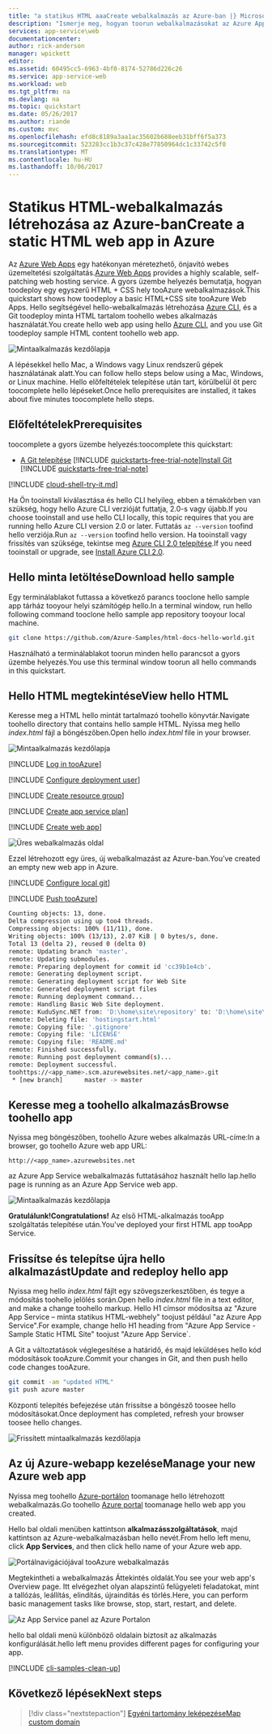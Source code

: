 ```yaml
---
title: "a statikus HTML aaaCreate webalkalmazás az Azure-ban |} Microsoft Docs"
description: "Ismerje meg, hogyan toorun webalkalmazásokat az Azure App Service egy statikus HTML üzembe helyezésével mintaalkalmazás."
services: app-service\web
documentationcenter: 
author: rick-anderson
manager: wpickett
editor: 
ms.assetid: 60495cc5-6963-4bf0-8174-52786d226c26
ms.service: app-service-web
ms.workload: web
ms.tgt_pltfrm: na
ms.devlang: na
ms.topic: quickstart
ms.date: 05/26/2017
ms.author: riande
ms.custom: mvc
ms.openlocfilehash: efd8c8189a3aa1ac35602b688eeb31bff6f5a373
ms.sourcegitcommit: 523283cc1b3c37c428e77850964dc1c33742c5f0
ms.translationtype: MT
ms.contentlocale: hu-HU
ms.lasthandoff: 10/06/2017
---
```

# <a name="create-a-static-html-web-app-in-azure"></a><span data-ttu-id="51766-103">Statikus HTML-webalkalmazás létrehozása az Azure-ban</span><span class="sxs-lookup"><span data-stu-id="51766-103">Create a static HTML web app in Azure</span></span>

<span data-ttu-id="51766-104">Az [Azure Web Apps](https://docs.microsoft.com/azure/app-service-web/app-service-web-overview) egy hatékonyan méretezhető, önjavító webes üzemeltetési szolgáltatás.</span><span class="sxs-lookup"><span data-stu-id="51766-104">[Azure Web Apps](https://docs.microsoft.com/azure/app-service-web/app-service-web-overview) provides a highly scalable, self-patching web hosting service.</span></span>  <span data-ttu-id="51766-105">A gyors üzembe helyezés bemutatja, hogyan toodeploy egy egyszerű HTML + CSS hely tooAzure webalkalmazások.</span><span class="sxs-lookup"><span data-stu-id="51766-105">This quickstart shows how toodeploy a basic HTML+CSS site tooAzure Web Apps.</span></span> <span data-ttu-id="51766-106">Hello segítségével hello-webalkalmazás létrehozása [Azure CLI](https://docs.microsoft.com/cli/azure/get-started-with-azure-cli), és a Git toodeploy minta HTML tartalom toohello webes alkalmazás használatát.</span><span class="sxs-lookup"><span data-stu-id="51766-106">You create hello web app using hello [Azure CLI](https://docs.microsoft.com/cli/azure/get-started-with-azure-cli), and you use Git toodeploy sample HTML content toohello web app.</span></span>

![Mintaalkalmazás kezdőlapja](media/app-service-web-get-started-html/hello-world-in-browser-az.png)

<span data-ttu-id="51766-108">A lépésekkel hello Mac, a Windows vagy Linux rendszerű gépek használatának alatt.</span><span class="sxs-lookup"><span data-stu-id="51766-108">You can follow hello steps below using a Mac, Windows, or Linux machine.</span></span> <span data-ttu-id="51766-109">Hello előfeltételek telepítése után tart, körülbelül öt perc toocomplete hello lépéseket.</span><span class="sxs-lookup"><span data-stu-id="51766-109">Once hello prerequisites are installed, it takes about five minutes toocomplete hello steps.</span></span>

## <a name="prerequisites"></a><span data-ttu-id="51766-110">Előfeltételek</span><span class="sxs-lookup"><span data-stu-id="51766-110">Prerequisites</span></span>

<span data-ttu-id="51766-111">toocomplete a gyors üzembe helyezés:</span><span class="sxs-lookup"><span data-stu-id="51766-111">toocomplete this quickstart:</span></span>

- <span data-ttu-id="51766-112">[A Git telepítése](https://git-scm.com/)
[!INCLUDE [quickstarts-free-trial-note](../../includes/quickstarts-free-trial-note.md)]</span><span class="sxs-lookup"><span data-stu-id="51766-112">[Install Git](https://git-scm.com/)
[!INCLUDE [quickstarts-free-trial-note](../../includes/quickstarts-free-trial-note.md)]</span></span>

[!INCLUDE [cloud-shell-try-it.md](../../includes/cloud-shell-try-it.md)]

<span data-ttu-id="51766-113">Ha Ön tooinstall kiválasztása és hello CLI helyileg, ebben a témakörben van szükség, hogy hello Azure CLI verzióját futtatja, 2.0-s vagy újabb.</span><span class="sxs-lookup"><span data-stu-id="51766-113">If you choose tooinstall and use hello CLI locally, this topic requires that you are running hello Azure CLI version 2.0 or later.</span></span> <span data-ttu-id="51766-114">Futtatás `az --version` toofind hello verziója.</span><span class="sxs-lookup"><span data-stu-id="51766-114">Run `az --version` toofind hello version.</span></span> <span data-ttu-id="51766-115">Ha tooinstall vagy frissítés van szüksége, tekintse meg [Azure CLI 2.0 telepítése]( /cli/azure/install-azure-cli).</span><span class="sxs-lookup"><span data-stu-id="51766-115">If you need tooinstall or upgrade, see [Install Azure CLI 2.0]( /cli/azure/install-azure-cli).</span></span> 

## <a name="download-hello-sample"></a><span data-ttu-id="51766-116">Hello minta letöltése</span><span class="sxs-lookup"><span data-stu-id="51766-116">Download hello sample</span></span>

<span data-ttu-id="51766-117">Egy terminálablakot futtassa a következő parancs tooclone hello sample app tárház tooyour helyi számítógép hello.</span><span class="sxs-lookup"><span data-stu-id="51766-117">In a terminal window, run hello following command tooclone hello sample app repository tooyour local machine.</span></span>

```bash
git clone https://github.com/Azure-Samples/html-docs-hello-world.git
```

<span data-ttu-id="51766-118">Használható a terminálablakot toorun minden hello parancsot a gyors üzembe helyezés.</span><span class="sxs-lookup"><span data-stu-id="51766-118">You use this terminal window toorun all hello commands in this quickstart.</span></span>

## <a name="view-hello-html"></a><span data-ttu-id="51766-119">Hello HTML megtekintése</span><span class="sxs-lookup"><span data-stu-id="51766-119">View hello HTML</span></span>

<span data-ttu-id="51766-120">Keresse meg a HTML hello mintát tartalmazó toohello könyvtár.</span><span class="sxs-lookup"><span data-stu-id="51766-120">Navigate toohello directory that contains hello sample HTML.</span></span> <span data-ttu-id="51766-121">Nyissa meg hello *index.html* fájl a böngészőben.</span><span class="sxs-lookup"><span data-stu-id="51766-121">Open hello *index.html* file in your browser.</span></span>

![Mintaalkalmazás kezdőlapja](media/app-service-web-get-started-html/hello-world-in-browser.png)

[!INCLUDE [Log in tooAzure](../../includes/login-to-azure.md)] 

[!INCLUDE [Configure deployment user](../../includes/configure-deployment-user.md)] 

[!INCLUDE [Create resource group](../../includes/app-service-web-create-resource-group.md)] 

[!INCLUDE [Create app service plan](../../includes/app-service-web-create-app-service-plan.md)] 

[!INCLUDE [Create web app](../../includes/app-service-web-create-web-app.md)] 

![Üres webalkalmazás oldal](media/app-service-web-get-started-html/app-service-web-service-created.png)

<span data-ttu-id="51766-124">Ezzel létrehozott egy üres, új webalkalmazást az Azure-ban.</span><span class="sxs-lookup"><span data-stu-id="51766-124">You’ve created an empty new web app in Azure.</span></span>

[!INCLUDE [Configure local git](../../includes/app-service-web-configure-local-git.md)] 

[!INCLUDE [Push tooAzure](../../includes/app-service-web-git-push-to-azure.md)] 

```bash
Counting objects: 13, done.
Delta compression using up too4 threads.
Compressing objects: 100% (11/11), done.
Writing objects: 100% (13/13), 2.07 KiB | 0 bytes/s, done.
Total 13 (delta 2), reused 0 (delta 0)
remote: Updating branch 'master'.
remote: Updating submodules.
remote: Preparing deployment for commit id 'cc39b1e4cb'.
remote: Generating deployment script.
remote: Generating deployment script for Web Site
remote: Generated deployment script files
remote: Running deployment command...
remote: Handling Basic Web Site deployment.
remote: KuduSync.NET from: 'D:\home\site\repository' to: 'D:\home\site\wwwroot'
remote: Deleting file: 'hostingstart.html'
remote: Copying file: '.gitignore'
remote: Copying file: 'LICENSE'
remote: Copying file: 'README.md'
remote: Finished successfully.
remote: Running post deployment command(s)...
remote: Deployment successful.
toohttps://<app_name>.scm.azurewebsites.net/<app_name>.git
 * [new branch]      master -> master
```

## <a name="browse-toohello-app"></a><span data-ttu-id="51766-125">Keresse meg a toohello alkalmazás</span><span class="sxs-lookup"><span data-stu-id="51766-125">Browse toohello app</span></span>

<span data-ttu-id="51766-126">Nyissa meg böngészőben, toohello Azure webes alkalmazás URL-címe:</span><span class="sxs-lookup"><span data-stu-id="51766-126">In a browser, go toohello Azure web app URL:</span></span>

```
http://<app_name>.azurewebsites.net
```

<span data-ttu-id="51766-127">az Azure App Service webalkalmazás futtatásához használt hello lap.</span><span class="sxs-lookup"><span data-stu-id="51766-127">hello page is running as an Azure App Service web app.</span></span>

![Mintaalkalmazás kezdőlapja](media/app-service-web-get-started-html/hello-world-in-browser-az.png)

<span data-ttu-id="51766-129">**Gratulálunk!**</span><span class="sxs-lookup"><span data-stu-id="51766-129">**Congratulations!**</span></span> <span data-ttu-id="51766-130">Az első HTML-alkalmazás tooApp szolgáltatás telepítése után.</span><span class="sxs-lookup"><span data-stu-id="51766-130">You've deployed your first HTML app tooApp Service.</span></span>

## <a name="update-and-redeploy-hello-app"></a><span data-ttu-id="51766-131">Frissítse és telepítse újra hello alkalmazást</span><span class="sxs-lookup"><span data-stu-id="51766-131">Update and redeploy hello app</span></span>

<span data-ttu-id="51766-132">Nyissa meg hello *index.html* fájlt egy szövegszerkesztőben, és tegye a módosítás toohello jelölés során.</span><span class="sxs-lookup"><span data-stu-id="51766-132">Open hello *index.html* file in a text editor, and make a change toohello markup.</span></span> <span data-ttu-id="51766-133">Hello H1 címsor módosítsa az "Azure App Service – minta statikus HTML-webhely" toojust például "az Azure App Service".</span><span class="sxs-lookup"><span data-stu-id="51766-133">For example, change hello H1 heading from "Azure App Service - Sample Static HTML Site" toojust "Azure App Service\`.</span></span>

<span data-ttu-id="51766-134">A Git a változtatások véglegesítése a határidő, és majd leküldéses hello kód módosítások tooAzure.</span><span class="sxs-lookup"><span data-stu-id="51766-134">Commit your changes in Git, and then push hello code changes tooAzure.</span></span>

```bash
git commit -am "updated HTML"
git push azure master
```

<span data-ttu-id="51766-135">Központi telepítés befejezése után frissítse a böngésző toosee hello módosításokat.</span><span class="sxs-lookup"><span data-stu-id="51766-135">Once deployment has completed, refresh your browser toosee hello changes.</span></span>

![Frissített mintaalkalmazás kezdőlapja](media/app-service-web-get-started-html/hello-azure-in-browser-az.png)

## <a name="manage-your-new-azure-web-app"></a><span data-ttu-id="51766-137">Az új Azure-webapp kezelése</span><span class="sxs-lookup"><span data-stu-id="51766-137">Manage your new Azure web app</span></span>

<span data-ttu-id="51766-138">Nyissa meg toohello <a href="https://portal.azure.com" target="_blank">Azure-portálon</a> toomanage hello létrehozott webalkalmazás.</span><span class="sxs-lookup"><span data-stu-id="51766-138">Go toohello <a href="https://portal.azure.com" target="_blank">Azure portal</a> toomanage hello web app you created.</span></span>

<span data-ttu-id="51766-139">Hello bal oldali menüben kattintson **alkalmazásszolgáltatások**, majd kattintson az Azure-webalkalmazásban hello nevét.</span><span class="sxs-lookup"><span data-stu-id="51766-139">From hello left menu, click **App Services**, and then click hello name of your Azure web app.</span></span>

![Portálnavigációjával tooAzure webalkalmazás](./media/app-service-web-get-started-html/portal1.png)

<span data-ttu-id="51766-141">Megtekintheti a webalkalmazás Áttekintés oldalát.</span><span class="sxs-lookup"><span data-stu-id="51766-141">You see your web app's Overview page.</span></span> <span data-ttu-id="51766-142">Itt elvégezhet olyan alapszintű felügyeleti feladatokat, mint a tallózás, leállítás, elindítás, újraindítás és törlés.</span><span class="sxs-lookup"><span data-stu-id="51766-142">Here, you can perform basic management tasks like browse, stop, start, restart, and delete.</span></span> 

![Az App Service panel az Azure Portalon](./media/app-service-web-get-started-html/portal2.png)

<span data-ttu-id="51766-144">hello bal oldali menü különböző oldalain biztosít az alkalmazás konfigurálását.</span><span class="sxs-lookup"><span data-stu-id="51766-144">hello left menu provides different pages for configuring your app.</span></span> 

[!INCLUDE [cli-samples-clean-up](../../includes/cli-samples-clean-up.md)]

## <a name="next-steps"></a><span data-ttu-id="51766-145">Következő lépések</span><span class="sxs-lookup"><span data-stu-id="51766-145">Next steps</span></span>

> [!div class="nextstepaction"]
> [<span data-ttu-id="51766-146">Egyéni tartomány leképezése</span><span class="sxs-lookup"><span data-stu-id="51766-146">Map custom domain</span></span>](app-service-web-tutorial-custom-domain.md)
